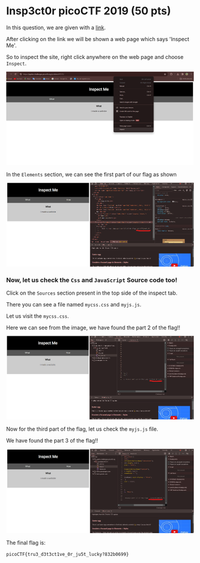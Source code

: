 # Insp3ct0r picoCTF 2019 (50 pts)

In this question, we are given with a [link](https://jupiter.challenges.picoctf.org/problem/41511/). 

After clicking on the link we will be shown a web page which says 'Inspect Me'.

So to inspect the site, right click anywhere on the web page and choose ```Inspect```.

![webpage](files/inspectingthesite.png)


In the ```Elements``` section, we can see the first part of our flag as shown 

![1stpart](files/inspect1st.png)


### Now, let us check the ```Css``` and ```JavaScript``` Source code too!

Click on the ```Sources``` section present in the top side of the inspect tab.

There you can see a file named ```mycss.css``` and ```myjs.js```.

Let us visit the ```mycss.css```.

Here we can see from the image, we have found the part 2 of the flag!!

![2ndpart](files/inspect2nd.png)

Now for the third part of the flag, let us check the ```myjs.js``` file.

We have found the part 3 of the flag!!

![3rdpart](files/inspect3rd.png)

The final flag is:
```
picoCTF{tru3_d3t3ct1ve_0r_ju5t_lucky?832b0699}
```



